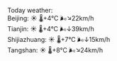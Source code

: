 Today weather:  
Beijing: ☀️ 🌡️+4°C 🌬️↘22km/h  
Tianjin: ☀️ 🌡️+4°C 🌬️↓39km/h  
Shijiazhuang: ☀️ 🌡️+7°C 🌬️↓15km/h  
Tangshan: ☀️ 🌡️+8°C 🌬️↘24km/h  
